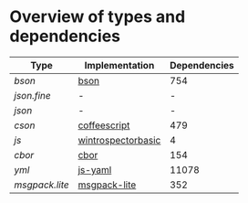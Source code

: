 # Overview of types and dependencies

| **Type** | **Implementation** | **Dependencies** |
| --- | --- | --- |
| *bson* | [bson](https://github.com/mongodb/js-bson) | 754 |
| *json.fine* | - | - |
| *json* | - | - |
| *cson* | [coffeescript](https://github.com/jashkenas/coffeescript) | 479 |
| *js* | [wintrospectorbasic](https://github.com/Wandalen/wIntrospectorBasic) | 4 |
| *cbor* | [cbor](https://github.com/hildjj/node-cbor) | 154 |
| *yml* | [js-yaml](https://github.com/nodeca/js-yaml) | 11078 |
| *msgpack.lite* | [msgpack-lite](https://github.com/kawanet/msgpack-lite) | 352 |
